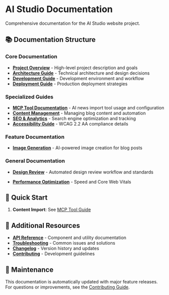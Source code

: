 # AI Studio Documentation

Comprehensive documentation for the AI Studio website project.

## 📚 Documentation Structure

### Core Documentation
- **[Project Overview](./architecture/overview.md)** - High-level project description and goals
- **[Architecture Guide](./architecture/technical-architecture.md)** - Technical architecture and design decisions
- **[Development Guide](./development/setup-and-workflow.md)** - Development environment and workflow
- **[Deployment Guide](./deployment/deployment-options.md)** - Production deployment strategies

### Specialized Guides
- **[MCP Tool Documentation](./mcp/ai-news-tool.md)** - AI news import tool usage and configuration
- **[Content Management](./content-management/content-workflow.md)** - Managing blog content and automation
- **[SEO & Analytics](./guides/seo-optimization.md)** - Search engine optimization and tracking
- **[Accessibility Guide](./guides/accessibility-compliance.md)** - WCAG 2.2 AA compliance details

### Feature Documentation
- **[Image Generation](./mcp/image-generation.md)** - AI-powered image creation for blog posts

### General Documentation
- **[Design Review](./general/design-review/README.md)** - Automated design review workflow and standards

- **[Performance Optimization](./guides/performance-optimization.md)** - Speed and Core Web Vitals

## 🚀 Quick Start

1. **Content Import**: See [MCP Tool Guide](./mcp/ai-news-tool.md)

## 📖 Additional Resources

- **[API Reference](./development/api-reference.md)** - Component and utility documentation
- **[Troubleshooting](./development/troubleshooting.md)** - Common issues and solutions
- **[Changelog](./CHANGELOG.md)** - Version history and updates
- **[Contributing](./development/contributing.md)** - Development guidelines

## 🔧 Maintenance

This documentation is automatically updated with major feature releases. For questions or improvements, see the [Contributing Guide](./development/contributing.md).
